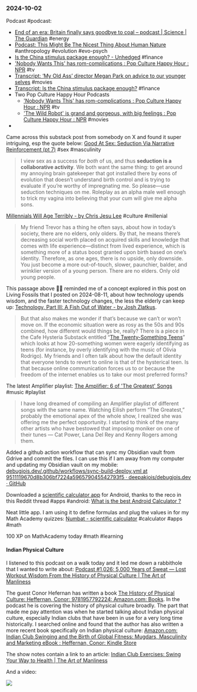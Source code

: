 ### 2024-10-02
Podcast #podcast:
- [End of an era: Britain finally says goodbye to coal – podcast | Science | The Guardian](https://www.theguardian.com/science/audio/2024/sep/30/end-of-an-era-britain-finally-says-goodbye-to-coal-podcast) #energy 
- [Podcast: This Might Be The Nicest Thing About Human Nature](https://onhumans.substack.com/p/podcast-this-might-be-the-nicest) #anthropology #evolution #evo-psych 
- [Is the China stimulus package enough? - Unhedged](https://www.listennotes.com/podcasts/unhedged/is-the-china-stimulus-j9vZo5-70JK/) #finance 
- ['Nobody Wants This' has rom-complications : Pop Culture Happy Hour : NPR](https://www.npr.org/2026/01/01/1198005278/nobody-wants-this-has-rom-complications) #tv 
- [Transcript: ‘My Old Ass’ director Megan Park on advice to our younger selves](https://www.ft.com/content/e66a21de-1723-4290-81e9-777a0d488429) #movies 
- [Transcript: Is the China stimulus package enough?](https://www.ft.com/content/49fc113d-457e-40e6-a462-20c488b24a53) #finance
- Two Pop Culture Happy Hour Podcasts
	- ['Nobody Wants This' has rom-complications : Pop Culture Happy Hour : NPR](https://www.npr.org/2026/01/01/1198005278/nobody-wants-this-has-rom-complications) #tv 
	- ['The Wild Robot' is grand and gorgeous, with big feelings : Pop Culture Happy Hour : NPR](https://www.npr.org/2024/10/02/1202966840/the-wild-robot-is-grand-and-gorgeous-with-big-feelings) #movies 
- 

Came across this substack post from somebody on X and found it super intriguing, esp the quote below: [Good At Sex: Seduction Via Narrative Reinforcement (pt 7)](https://aella.substack.com/p/good-at-sex-seduction-via-narrative) #sex #masculinity 

> I view sex as a success for _both_ of us, and thus **seduction is a collaborative activity**. We both want the same thing: to get around my annoying brain gatekeeper that got installed there by eons of evolution that doesn’t understand birth control and is trying to evaluate if you’re worthy of impregnating me. So please—use seduction techniques on me. Roleplay as an alpha male well enough to trick my vagina into believing that your cum will give me alpha sons.

[Millennials Will Age Terribly - by Chris Jesu Lee](https://salieriredemption.substack.com/p/millennials-will-age-terribly) #culture #millenial

> My friend Trevor has a thing he often says, about how in today’s society, there are no elders, only olders. By that, he means there’s decreasing social worth placed on acquired skills and knowledge that comes with life experience—distinct from lived experience, which is something more of a status boost granted upon birth based on one’s identity. Therefore, as one ages, there is no upside, only downside. You just become a more out-of-touch, slower, paunchier, balder, and wrinklier version of a young person. There are no elders. Only old young people.

This passage above ☝🏽 reminded me of a concept explored in this post on Living Fossils that I posted on 2024-08-11, about how technology upends wisdom, and the faster technology changes, the less the elderly can keep up: [Technology, Part III: A Fish Out of Water - by Josh Zlatkus](https://thelivingfossils.substack.com/p/technology-part-iii-a-fish-out-of). 

> But that also makes me wonder if that’s because we can’t or won’t move on. If the economic situation were as rosy as the 50s and 90s combined, how different would things be, really? There is a piece in the Cafe Hysteria Substack entitled “[The Twenty-Something Teens](https://madisonhuizinga.substack.com/p/the-twenty-something-teens)” which looks at how 20-something women were eagerly identifying as teens (for instance, by overly identifying with the music of Olivia Rodrigo). My friends and I often talk about how the default identity that everyone tends to revert to online is that of the hysterical teen. Is that because online communication forces us to or because the freedom of the internet enables us to take our most preferred forms?


The latest Amplifier playlist: [The Amplifier: 6 of 'The Greatest' Songs](https://music.youtube.com/playlist?list=PLu_RmAJBNiIKML4tfwwB7g8ll70gA61uJ&si=6q1w4VptIvoDfs_1) #music #playlist 

> I have long dreamed of compiling an Amplifier playlist of different songs with the same name. Watching Eilish perform “The Greatest,” probably the emotional apex of the whole show, I realized she was offering me the perfect opportunity. I started to think of the many other artists who have bestowed that imposing moniker on one of their tunes — Cat Power, Lana Del Rey and Kenny Rogers among them.

Added a github action workflow that can sync my Obsidian vault from Gdrive and commit the files. I can use this if I am away from my computer and updating my Obsidian vault on my mobile: [debugjois.dev/.github/workflows/sync-build-deploy.yml at 9511119670d8b306bf7224a596579045542793f5 · deepakjois/debugjois.dev · GitHub](https://github.com/deepakjois/debugjois.dev/blob/9511119670d8b306bf7224a596579045542793f5/.github/workflows/sync-build-deploy.yml)

Downloaded a [scientific calculator app](https://play.google.com/store/apps/details?id=all.in.one.calculator) for Android, thanks to the reco in this Reddit thread #apps #android: [What is the best Android Calculator ?](https://www.reddit.com/r/androidapps/comments/11ihoum/what_is_the_best_android_calculator/)

Neat little app. I am using it to define formulas and plug the values in for my Math Academy quizzes: [Numbat - scientific calculator](https://numbat.dev/) #calculator #apps #math

100 XP on MathAcademy today #math #learning
#### Indian Physical Culture
I listened to this podcast on a walk today and it led me down a rabbithole that I wanted to write about: [Podcast #1,026: 5,000 Years of Sweat — Lost Workout Wisdom From the History of Physical Culture | The Art of Manliness](https://www.artofmanliness.com/health-fitness/fitness/podcast-1026-5000-years-of-sweat-lost-workout-wisdom-from-the-history-of-physical-culture/)

The guest Conor Hefernan has written a book [The History of Physical Culture: Heffernan, Conor: 9781957792224: Amazon.com: Books](https://amzn.to/4ehTnTE). In the podcast he is covering the history of physical culture broadly. The part that made me pay attention was when he started talking about Indian physical culture, especially Indian clubs that have been in use for a very long time historically. I searched online and found that the author has also written a more recent book specifically on Indian physical culture: [Amazon.com: Indian Club Swinging and the Birth of Global Fitness: Mugdars, Masculinity and Marketing eBook : Heffernan, Conor: Kindle Store](https://www.amazon.com/Indian-Swinging-Birth-Global-Fitness-ebook/dp/B0CLGVBF82)

The show notes contain a link to an article: [Indian Club Exercises: Swing Your Way to Health | The Art of Manliness](https://www.artofmanliness.com/health-fitness/fitness/an-introduction-to-indian-club-training/)

And a video:

![](https://www.youtube.com/watch?v=JkFtaw9LB6I)